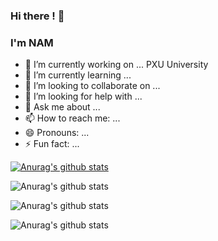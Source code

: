 ### Hi there ! 👋
### I'm NAM 
- 🔭 I’m currently working on ... PXU University
- 🌱 I’m currently learning ...
- 👯 I’m looking to collaborate on ...
- 🤔 I’m looking for help with ...
- 💬 Ask me about ...
- 📫 How to reach me: ...
- 😄 Pronouns: ...
- ⚡ Fun fact: ...


[![Anurag's github stats](https://github-readme-stats.vercel.app/api?username=trinhnam12345z)](https://github.com/anuraghazra/github-readme-stats)

![Anurag's github stats](https://github-readme-stats.vercel.app/api?username=trinhnam12345z&hide=contribs,prs)

![Anurag's github stats](https://github-readme-stats.vercel.app/api?username=trinhnam12345z&count_private=true)

![Anurag's github stats](https://github-readme-stats.vercel.app/api?username=trinhnam12345z&show_icons=true)
